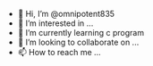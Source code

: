 - 👋 Hi, I’m @omnipotent835
- 👀 I’m interested in ...
- 🌱 I’m currently learning c program
- 💞️ I’m looking to collaborate on ...
- 📫 How to reach me ...

<!---
omnipotent835/omnipotent835 is a ✨ special ✨ repository because its `README.md` (this file) appears on your GitHub profile.
You can click the Preview link to take a look at your changes.
--->
